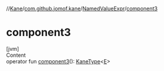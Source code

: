 //[Kane](../../index.md)/[com.github.jomof.kane](../index.md)/[NamedValueExpr](index.md)/[component3](component3.md)



# component3  
[jvm]  
Content  
operator fun [component3](component3.md)(): [KaneType](../../com.github.jomof.kane.types/-kane-type/index.md)<[E](index.md)>  




